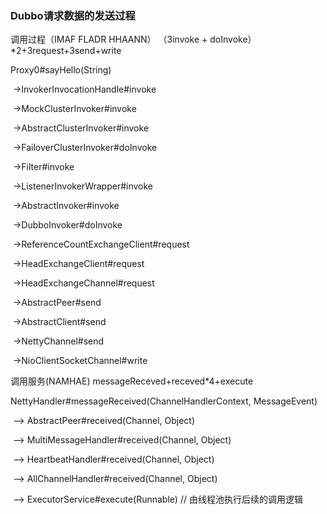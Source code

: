 ### Dubbo请求数据的发送过程

调用过程（IMAF FLADR HHAANN） （3invoke + doInvoke）*2+3request+3send+write

Proxy0#sayHello(String)

​	->InvokerInvocationHandle#invoke

​		->MockClusterInvoker#invoke

​			->AbstractClusterInvoker#invoke

​				->FailoverClusterInvoker#doInvoke

​					->Filter#invoke

​						->ListenerInvokerWrapper#invoke

​							->AbstractInvoker#invoke

​								->DubboInvoker#doInvoke

​									->ReferenceCountExchangeClient#request

​										->HeadExchangeClient#request

​											->HeadExchangeChannel#request

​												->AbstractPeer#send

​													->AbstractClient#send

​														->NettyChannel#send

​															->NioClientSocketChannel#write





调用服务(NAMHAE)  messageReceved+receved*4+execute

NettyHandler#messageReceived(ChannelHandlerContext, MessageEvent)  

​	—> AbstractPeer#received(Channel, Object)    

​		—> MultiMessageHandler#received(Channel, Object)      

​			—> HeartbeatHandler#received(Channel, Object)        

​				—> AllChannelHandler#received(Channel, Object)          

​					—> ExecutorService#execute(Runnable)    // 由线程池执行后续的调用逻辑